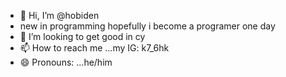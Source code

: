 - 👋 Hi, I’m @hobiden
- new in programming hopefully i become a programer one day
- 💞️ I’m looking to get good in cy
- 📫 How to reach me ...my IG: k7_6hk
- 😄 Pronouns: ...he/him


<!---
hobiden/hobiden is a ✨ special ✨ repository because its `README.md` (this file) appears on your GitHub profile.
You can click the Preview link to take a look at your changes.
--->
